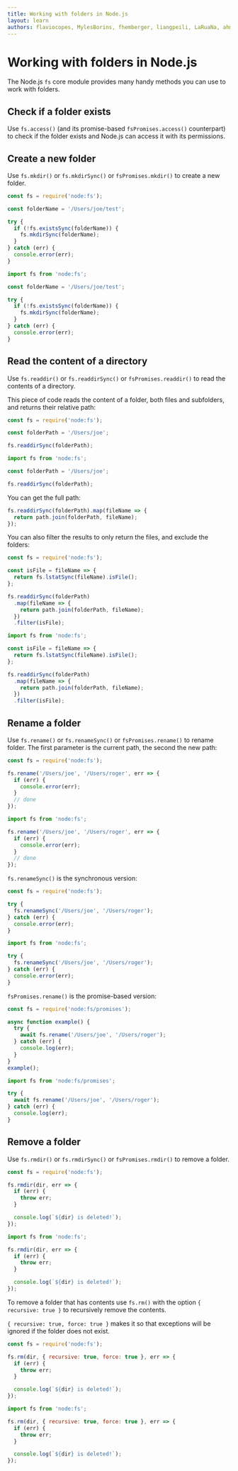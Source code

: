 ```yaml
---
title: Working with folders in Node.js
layout: learn
authors: flaviocopes, MylesBorins, fhemberger, liangpeili, LaRuaNa, ahmadawais, clean99
---
```


# Working with folders in Node.js

The Node.js `fs` core module provides many handy methods you can use to work with folders.

## Check if a folder exists

Use `fs.access()` (and its promise-based `fsPromises.access()` counterpart) to check if the folder exists and Node.js can access it with its permissions.

## Create a new folder

Use `fs.mkdir()` or `fs.mkdirSync()` or `fsPromises.mkdir()` to create a new folder.

```cjs
const fs = require('node:fs');

const folderName = '/Users/joe/test';

try {
  if (!fs.existsSync(folderName)) {
    fs.mkdirSync(folderName);
  }
} catch (err) {
  console.error(err);
}
```

```mjs
import fs from 'node:fs';

const folderName = '/Users/joe/test';

try {
  if (!fs.existsSync(folderName)) {
    fs.mkdirSync(folderName);
  }
} catch (err) {
  console.error(err);
}
```

## Read the content of a directory

Use `fs.readdir()` or `fs.readdirSync()` or `fsPromises.readdir()` to read the contents of a directory.

This piece of code reads the content of a folder, both files and subfolders, and returns their relative path:

```cjs
const fs = require('node:fs');

const folderPath = '/Users/joe';

fs.readdirSync(folderPath);
```

```mjs
import fs from 'node:fs';

const folderPath = '/Users/joe';

fs.readdirSync(folderPath);
```

You can get the full path:

```js
fs.readdirSync(folderPath).map(fileName => {
  return path.join(folderPath, fileName);
});
```

You can also filter the results to only return the files, and exclude the folders:

```cjs
const fs = require('node:fs');

const isFile = fileName => {
  return fs.lstatSync(fileName).isFile();
};

fs.readdirSync(folderPath)
  .map(fileName => {
    return path.join(folderPath, fileName);
  })
  .filter(isFile);
```

```mjs
import fs from 'node:fs';

const isFile = fileName => {
  return fs.lstatSync(fileName).isFile();
};

fs.readdirSync(folderPath)
  .map(fileName => {
    return path.join(folderPath, fileName);
  })
  .filter(isFile);
```

## Rename a folder

Use `fs.rename()` or `fs.renameSync()` or `fsPromises.rename()` to rename folder. The first parameter is the current path, the second the new path:

```cjs
const fs = require('node:fs');

fs.rename('/Users/joe', '/Users/roger', err => {
  if (err) {
    console.error(err);
  }
  // done
});
```

```mjs
import fs from 'node:fs';

fs.rename('/Users/joe', '/Users/roger', err => {
  if (err) {
    console.error(err);
  }
  // done
});
```

`fs.renameSync()` is the synchronous version:

```cjs
const fs = require('node:fs');

try {
  fs.renameSync('/Users/joe', '/Users/roger');
} catch (err) {
  console.error(err);
}
```

```mjs
import fs from 'node:fs';

try {
  fs.renameSync('/Users/joe', '/Users/roger');
} catch (err) {
  console.error(err);
}
```

`fsPromises.rename()` is the promise-based version:

```cjs
const fs = require('node:fs/promises');

async function example() {
  try {
    await fs.rename('/Users/joe', '/Users/roger');
  } catch (err) {
    console.log(err);
  }
}
example();
```

```mjs
import fs from 'node:fs/promises';

try {
  await fs.rename('/Users/joe', '/Users/roger');
} catch (err) {
  console.log(err);
}
```

## Remove a folder

Use `fs.rmdir()` or `fs.rmdirSync()` or `fsPromises.rmdir()` to remove a folder.

```cjs
const fs = require('node:fs');

fs.rmdir(dir, err => {
  if (err) {
    throw err;
  }

  console.log(`${dir} is deleted!`);
});
```

```mjs
import fs from 'node:fs';

fs.rmdir(dir, err => {
  if (err) {
    throw err;
  }

  console.log(`${dir} is deleted!`);
});
```

To remove a folder that has contents use `fs.rm()` with the option `{ recursive: true }` to recursively remove the contents.

`{ recursive: true, force: true }` makes it so that exceptions will be ignored if the folder does not exist.

```cjs
const fs = require('node:fs');

fs.rm(dir, { recursive: true, force: true }, err => {
  if (err) {
    throw err;
  }

  console.log(`${dir} is deleted!`);
});
```

```mjs
import fs from 'node:fs';

fs.rm(dir, { recursive: true, force: true }, err => {
  if (err) {
    throw err;
  }

  console.log(`${dir} is deleted!`);
});
```
